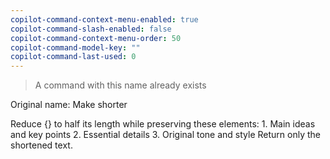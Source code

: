 ```yaml
---
copilot-command-context-menu-enabled: true
copilot-command-slash-enabled: false
copilot-command-context-menu-order: 50
copilot-command-model-key: ""
copilot-command-last-used: 0
---
```

> A command with this name already exists 

Original name: Make shorter 

Reduce {} to half its length while preserving these elements:
    1. Main ideas and key points
    2. Essential details
    3. Original tone and style
    Return only the shortened text.